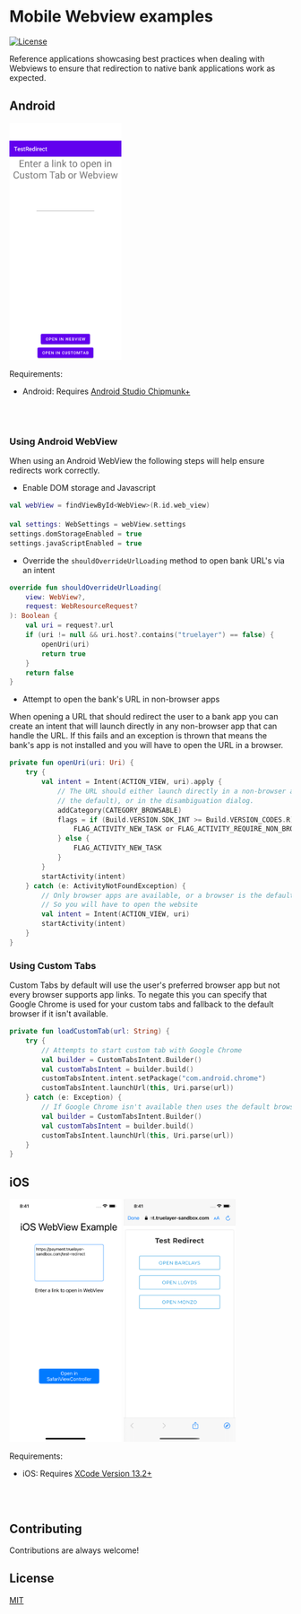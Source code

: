 # Mobile Webview examples
[![License](https://img.shields.io/:license-mit-blue.svg)](https://truelayer.mit-license.org/)

Reference applications showcasing best practices when dealing with Webviews to ensure that redirection to native bank applications work as expected.

## Android


<img src="android_screenshot.png" width="200"  alt="android_screenhot"/>

<br/>


Requirements:
- Android: Requires [Android Studio Chipmunk+](https://developer.android.com/studio)

<br/>
<br/>

### Using Android WebView
When using an Android WebView the following steps will help ensure redirects work correctly.

- Enable DOM storage and Javascript 
``` kotlin
val webView = findViewById<WebView>(R.id.web_view)

val settings: WebSettings = webView.settings
settings.domStorageEnabled = true
settings.javaScriptEnabled = true
```

- Override the `shouldOverrideUrlLoading` method to open bank URL's via an intent
``` kotlin
override fun shouldOverrideUrlLoading(
    view: WebView?,
    request: WebResourceRequest?
): Boolean {
    val uri = request?.url
    if (uri != null && uri.host?.contains("truelayer") == false) {
        openUri(uri)
        return true
    }
    return false
}
```

- Attempt to open the bank's URL in non-browser apps

When opening a URL that should redirect the user to a bank app you can create an intent that will launch directly in any non-browser app that can handle the URL. If this fails and an exception is thrown that means the bank's app is not installed and you will have to open the URL in a browser.
``` kotlin
private fun openUri(uri: Uri) {
    try {
        val intent = Intent(ACTION_VIEW, uri).apply {
            // The URL should either launch directly in a non-browser app (if it's
            // the default), or in the disambiguation dialog.
            addCategory(CATEGORY_BROWSABLE)
            flags = if (Build.VERSION.SDK_INT >= Build.VERSION_CODES.R) {
                FLAG_ACTIVITY_NEW_TASK or FLAG_ACTIVITY_REQUIRE_NON_BROWSER
            } else {
                FLAG_ACTIVITY_NEW_TASK
            }
        }
        startActivity(intent)
    } catch (e: ActivityNotFoundException) {
        // Only browser apps are available, or a browser is the default.
        // So you will have to open the website
        val intent = Intent(ACTION_VIEW, uri)
        startActivity(intent)
    }
}
```

### Using Custom Tabs
Custom Tabs by default will use the user's preferred browser app but not every browser supports app links. To negate this you can specify that Google Chrome is used for your custom tabs and fallback to the default browser if it isn't available.

```kotlin
private fun loadCustomTab(url: String) {
    try {
        // Attempts to start custom tab with Google Chrome
        val builder = CustomTabsIntent.Builder()
        val customTabsIntent = builder.build()
        customTabsIntent.intent.setPackage("com.android.chrome")
        customTabsIntent.launchUrl(this, Uri.parse(url))
    } catch (e: Exception) {
        // If Google Chrome isn't available then uses the default browser
        val builder = CustomTabsIntent.Builder()
        val customTabsIntent = builder.build()
        customTabsIntent.launchUrl(this, Uri.parse(url))
    }
}
```

## iOS

<img src="ios_home_screenshot.png" width="200"  alt="ios_home_screenhot"/>

<img src="ios_sfvc_screenshot.png" width="200"  alt="ios_screenhot"/>

<br/>

Requirements:
- iOS: Requires [XCode Version 13.2+](https://developer.apple.com/xcode/)

<br/>
<br/>

## Contributing
Contributions are always welcome!

## License

[MIT](LICENSE)